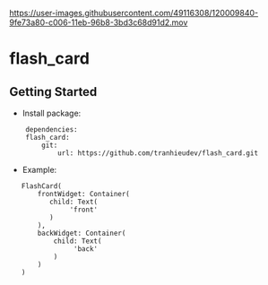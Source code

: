 
https://user-images.githubusercontent.com/49116308/120009840-9fe73a80-c006-11eb-96b8-3bd3c68d91d2.mov

# flash_card


## Getting Started

- Install package:
```
    dependencies:
    flash_card:
        git:
            url: https://github.com/tranhieudev/flash_card.git
```


- Example:
```
   FlashCard(
       frontWidget: Container(
          child: Text(
               'front'
          )
       ),
       backWidget: Container(
           child: Text(
                'back'
           )
       )
   )
```

